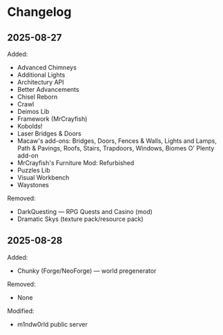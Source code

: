 # Changelog

## 2025-08-27

Added:
- Advanced Chimneys
- Additional Lights
- Architectury API
- Better Advancements
- Chisel Reborn
- Crawl
- Deimos Lib
- Framework (MrCrayfish)
- Kobolds!
- Laser Bridges & Doors
- Macaw's add-ons: Bridges, Doors, Fences & Walls, Lights and Lamps, Path & Pavings, Roofs, Stairs, Trapdoors, Windows, Biomes O' Plenty add-on
- MrCrayfish's Furniture Mod: Refurbished
- Puzzles Lib
- Visual Workbench
- Waystones

Removed:
- DarkQuesting — RPG Quests and Casino (mod)
- Dramatic Skys (texture pack/resource pack)

## 2025-08-28

Added:
- Chunky (Forge/NeoForge) — world pregenerator

Removed:
- None

Modified:
- m1ndw0rld public server

